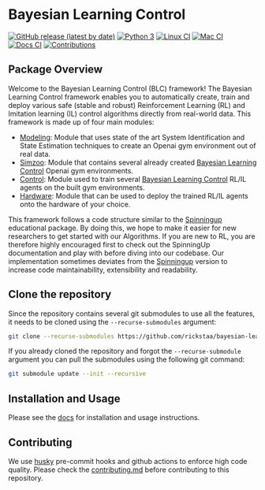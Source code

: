 # Bayesian Learning Control

[![GitHub release (latest by date)](https://img.shields.io/github/v/release/rickstaa/bayesian-learning-control)](https://github.com/rickstaa/bayesian-learning-control/releases)
[![Python 3](https://img.shields.io/badge/Python-3.8%20%7C%203.7%20%7C%203.6-green)](https://www.python.org/)
[![Linux CI](https://github.com/rickstaa/bayesian-learning-control/workflows/Linux%20CI/badge.svg)](https://github.com/rickstaa/bayesian-learning-control/actions?query=workflow%3A%22Linux+CI%22)
[![Mac CI](https://github.com/rickstaa/bayesian-learning-control/workflows/Mac%20CI/badge.svg)](https://github.com/rickstaa/bayesian-learning-control/actions?query=workflow%3A%22Mac+CI%22)
[![Docs CI](https://github.com/rickstaa/bayesian-learning-control/actions/workflows/docs_publish_ci.yml/badge.svg)](https://github.com/rickstaa/bayesian-learning-control/actions/workflows/docs_publish_ci.yml)
[![Contributions](https://img.shields.io/badge/contributions-welcome-orange.svg)](contributing.md)

## Package Overview

Welcome to the Bayesian Learning Control (BLC) framework! The Bayesian Learning Control framework enables
you to automatically create, train and deploy various safe (stable and robust) Reinforcement Learning (RL) and
Imitation learning (IL) control algorithms directly from real-world data. This framework
is made up of four main modules:

*   [Modeling](./bayesian_learning_control/modeling): Module that uses state of the art System Identification and State Estimation techniques to create an Openai gym environment out of real data.
*   [Simzoo](https://github.com/rickstaa/simzoo): Module that contains several already created [Bayesian Learning Control](https://rickstaa.github.io/bayesian-learning-control/simzoo/simzoo.html) Openai gym environments.
*   [Control](./bayesian_learning_control/control): Module used to train several [Bayesian Learning Control](https://rickstaa.github.io/bayesian-learning-control/control/control.html) RL/IL agents on the built gym environments.
*   [Hardware](./bayesian_learning_control/hardware): Module that can be used to deploy the trained RL/IL agents onto the hardware of your choice.

This framework follows a code structure similar to the [Spinningup](https://spinningup.openai.com/en/latest/) educational package. By doing this, we hope to make it easier for new researchers to get started with our Algorithms. If you are new to RL, you are therefore highly encouraged first to check out the SpinningUp documentation and play with before diving into our codebase. Our implementation sometimes deviates from the [Spinningup](https://spinningup.openai.com/en/latest/) version to increase code maintainability, extensibility and readability.

## Clone the repository

Since the repository contains several git submodules to use all the features, it needs
to be cloned using the `--recurse-submodules` argument:

```bash
git clone --recurse-submodules https://github.com/rickstaa/bayesian-learning-control.git
```

If you already cloned the repository and forgot the `--recurse-submodule` argument you
can pull the submodules using the following git command:

```bash
git submodule update --init --recursive
```

## Installation and Usage

Please see the [docs](https://rickstaa.github.io/bayesian-learning-control/) for installation and usage instructions.

## Contributing

We use [husky](https://github.com/typicode/husky) pre-commit hooks and github actions to enforce high code quality. Please check the [contributing.md](contributing.md) before contributing to this repository.
